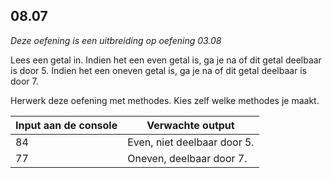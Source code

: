 ## 08.07
*Deze oefening is een uitbreiding op oefening 03.08*

Lees een getal in. Indien het een even getal is, ga je na of dit getal deelbaar is door 5. Indien het een oneven getal is, ga je na of dit getal deelbaar is door 7.

Herwerk deze oefening met methodes. Kies zelf welke methodes je maakt.

| Input aan de console | Verwachte output |
|----------------------|------------------|
| 84 | Even, niet deelbaar door 5. |
| 77 | Oneven, deelbaar door 7. |